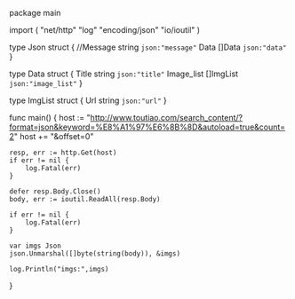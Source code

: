 package main

import (
	"net/http"
	"log"
	"encoding/json"
	"io/ioutil"
)

type Json struct {
	//Message string `json:"message"`
	Data []Data `json:"data"`
}

type Data struct {
	Title string `json:"title"`
	Image_list []ImgList `json:"image_list"`
}

type ImgList struct {
	Url string `json:"url"`
}

func main() {
	host := "http://www.toutiao.com/search_content/?format=json&keyword=%E8%A1%97%E6%8B%8D&autoload=true&count=2"
	host += "&offset=0"

	resp, err := http.Get(host)
	if err != nil {
		log.Fatal(err)
	}

	defer resp.Body.Close()
	body, err := ioutil.ReadAll(resp.Body)

	if err != nil {
		log.Fatal(err)
	}

	var imgs Json
	json.Unmarshal([]byte(string(body)), &imgs)

	log.Println("imgs:",imgs)
}